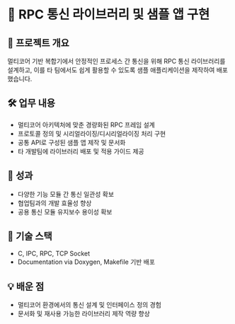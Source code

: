 # 🔹 RPC 통신 라이브러리 및 샘플 앱 구현

## 📌 프로젝트 개요
멀티코어 기반 복합기에서 안정적인 프로세스 간 통신을 위해 RPC 통신 라이브러리를 설계하고, 이를 타 팀에서도 쉽게 활용할 수 있도록 샘플 애플리케이션을 제작하여 배포했습니다.

## 🛠️ 업무 내용
- 멀티코어 아키텍처에 맞춘 경량화된 RPC 프레임 설계
- 프로토콜 정의 및 시리얼라이징/디시리얼라이징 처리 구현
- 공통 API로 구성된 샘플 앱 제작 및 문서화
- 타 개발팀에 라이브러리 배포 및 적용 가이드 제공

## 🌟 성과
- 다양한 기능 모듈 간 통신 일관성 확보
- 협업팀과의 개발 효율성 향상
- 공용 통신 모듈 유지보수 용이성 확보

## 🧪 기술 스택
- C, IPC, RPC, TCP Socket
- Documentation via Doxygen, Makefile 기반 배포

## 💡 배운 점
- 멀티코어 환경에서의 통신 설계 및 인터페이스 정의 경험
- 문서화 및 재사용 가능한 라이브러리 제작 역량 향상
